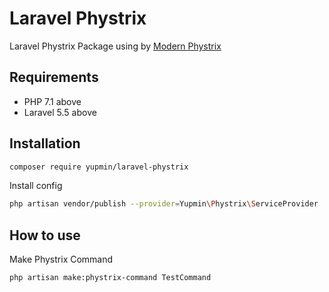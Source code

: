 # Laravel Phystrix

Laravel Phystrix Package using by [Modern Phystrix](https://github.com/yupmin/phystrix)

## Requirements

* PHP 7.1 above
* Laravel 5.5 above

## Installation

```bash
composer require yupmin/laravel-phystrix
```

Install config

```bash
php artisan vendor/publish --provider=Yupmin\Phystrix\ServiceProvider
```

## How to use

Make Phystrix Command

```bash
php artisan make:phystrix-command TestCommand
```



